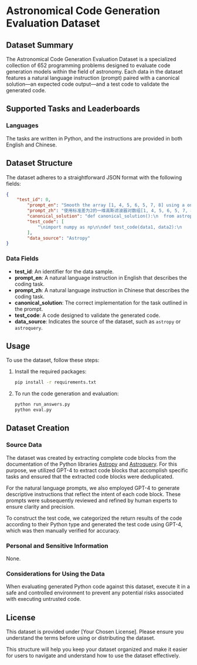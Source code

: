 # Astronomical Code Generation Evaluation Dataset

## Dataset Summary
The Astronomical Code Generation Evaluation Dataset is a specialized collection of 652 programming problems designed to evaluate code generation models within the field of astronomy. Each data in the dataset features a natural language instruction (prompt) paired with a canonical solution—an expected code output—and a test code to validate the generated code.

## Supported Tasks and Leaderboards
### Languages
The tasks are written in Python, and the instructions are provided in both English and Chinese.  

## Dataset Structure
The dataset adheres to a straightforward JSON format with the following fields:

```json
{
    "test_id": 0,
        "prompt_en": "Smooth the array [1, 4, 5, 6, 5, 7, 8] using a one-dimensional Gaussian filter with a standard deviation of 2, and treat the boundary as extended mode during the convolution calculation. Return the array after processing.",
        "prompt_zh": "使用标准差为2的一维高斯滤波器对数组[1, 4, 5, 6, 5, 7, 8]进行平滑处理，并在卷积计算时将边界视为扩展模式，返回处理后的数组。\n",
        "canonical_solution": "def canonical_solution():\n  from astropy.convolution import Gaussian1DKernel, convolve\n  gauss = Gaussian1DKernel(stddev=2)\n  return convolve([1, 4, 5, 6, 5, 7, 8], gauss, boundary='extend')\n\n\n",
        "test_code": [
            "\nimport numpy as np\n\ndef test_code(data1, data2):\n    # 检查形状是否相同\n    if data1.shape != data2.shape:\n        return False\n    # 检查内容是否相同\n    # 使用 np.allclose 而不是 np.array_equal 来处理可能的浮点误差\n    return np.allclose(data1, data2, atol=1e-8, equal_nan=True)\n\n"
        ],
        "data_source": "Astropy"
}
```

### Data Fields
- **test_id**: An identifier for the data sample.
- **prompt_en**: A natural language instruction in English that describes the coding task.
- **prompt_zh**: A natural language instruction in Chinese that describes the coding task.
- **canonical_solution**: The correct implementation for the task outlined in the prompt.
- **test_code**: A code designed to validate the generated code.
- **data_source**: Indicates the source of the dataset, such as `astropy` or `astroquery`.

## Usage
To use the dataset, follow these steps:

1. Install the required packages:
   ```bash
   pip install -r requirements.txt
   ```

2. To run the code generation and evaluation:
   ```bash
   python run_answers.py 
   python eval.py
   ```
   
## Dataset Creation
### Source Data

The dataset was created by extracting complete code blocks from the documentation of the Python libraries [Astropy](https://docs.astropy.org/en/stable/index_user_docs.html) and [Astroquery](https://astroquery.readthedocs.io/en/latest/#). For this purpose, we utilized GPT-4 to extract code blocks that accomplish specific tasks and ensured that the extracted code blocks were deduplicated.

For the natural language prompts, we also employed GPT-4 to generate descriptive instructions that reflect the intent of each code block. These prompts were subsequently reviewed and refined by human experts to ensure clarity and precision.

To construct the test code, we categorized the return results of the code according to their Python type and generated the test code using GPT-4, which was then manually verified for accuracy.


### Personal and Sensitive Information
None.

### Considerations for Using the Data
When evaluating generated Python code against this dataset, execute it in a safe and controlled environment to prevent any potential risks associated with executing untrusted code.

## License
This dataset is provided under [Your Chosen License]. Please ensure you understand the terms before using or distributing the dataset.

This structure will help you keep your dataset organized and make it easier for users to navigate and understand how to use the dataset effectively.